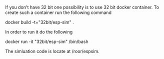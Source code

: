 If you don't have 32 bit one possibility is to use 32 bit docker container. 
To create such a container run the following command

  docker build -t="32bit/esp-sim" .

In order to run it do the following

  docker run -it "32bit/esp-sim" /bin/bash


The simluation code is locate at /roor/espsim.
